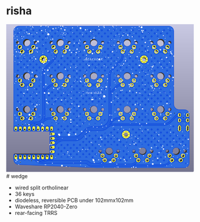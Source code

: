 # risha

![pcb front render](img/risha-mx-preview.png?raw=true)# wedge

- wired split ortholinear
- 36 keys
- diodeless, reversible PCB under 102mmx102mm
- Waveshare RP2040-Zero
- rear-facing TRRS
